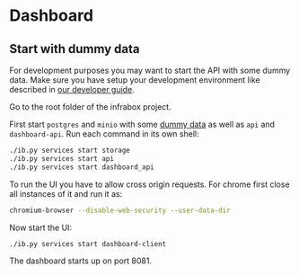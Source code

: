 # Dashboard

## Start with dummy data
For development purposes you may want to start the API with some dummy data. Make sure you have setup  your development environment like described in [our developer guide](/docs/dev.md).

Go to the root folder of the infrabox project.

First start `postgres` and `minio` with some [dummy data](/infrabox/test/utils/storage) as well as `api` and `dashboard-api`. Run each command in its own shell:

```bash
./ib.py services start storage
./ib.py services start api
./ib.py services start dashboard_api
```

To run the UI you have to allow cross origin requests. For chrome first close all instances of it and run it as:

```bash
chromium-browser --disable-web-security --user-data-dir
```

Now start the UI:

```bash
./ib.py services start dashboard-client
```

The dashboard starts up on port 8081.
